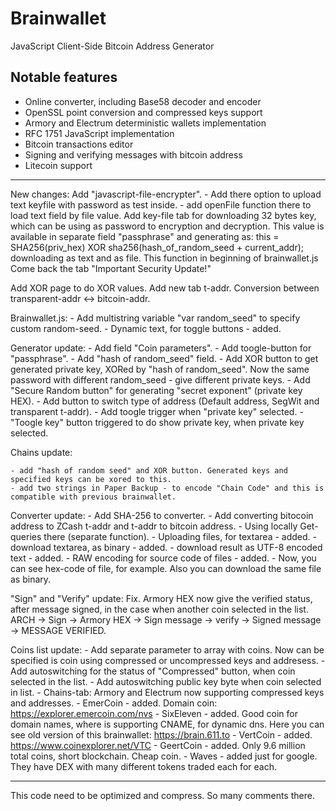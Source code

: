 Brainwallet
===========

JavaScript Client-Side Bitcoin Address Generator

Notable features
----------------

* Online converter, including Base58 decoder and encoder
* OpenSSL point conversion and compressed keys support
* Armory and Electrum deterministic wallets implementation
* RFC 1751 JavaScript implementation
* Bitcoin transactions editor
* Signing and verifying messages with bitcoin address
* Litecoin support
___________________________________________________________________________________________________________
New changes:
Add "javascript-file-encrypter".
	- Add there option to upload text keyfile with password as test inside.
	- add openFile function there to load text field by file value.
Add key-file tab for downloading 32 bytes key, which can be using as password to encryption and decryption.
This value is available in separate field "passphrase" and generating as:
	this = SHA256(priv_hex) XOR sha256(hash_of_random_seed + current_addr);
	downloading as text and as file. This function in beginning of brainwallet.js
Come back the tab "Important Security Update!"

Add XOR page to do XOR values.
Add new tab t-addr. Conversion between transparent-addr <-> bitcoin-addr.

Brainwallet.js:
	- Add multistring variable "var random_seed" to specify custom random-seed.
	- Dynamic text, for toggle buttons - added.

Generator update:
	- Add field "Coin parameters".
	- Add toogle-button for "passphrase".
	- Add "hash of random_seed" field.
	- Add XOR button to get generated private key, XORed by "hash of random_seed".
		Now the same password with different random_seed - give different private keys.
	- Add "Secure Random button" for generating "secret exponent" (private key HEX).
	- Add button to switch type of address (Default address, SegWit and transparent t-addr).
	- Add toogle trigger when "private key" selected.
	- "Toogle key" button triggered to do show private key, when private key selected.
	
Chains update:
	
	- add "hash of random seed" and XOR button. Generated keys and specified keys can be xored to this.
	- add two strings in Paper Backup - to encode "Chain Code" and this is compatible with previous brainwallet.
	
Converter update:
	- Add SHA-256 to converter.
	- Add converting bitocoin address to ZCash t-addr and t-addr to bitcoin address.
	- Using locally Get-queries there (separate function).
	- Uploading files, for textarea - added.
	- download textarea, as binary - added.
	- download result as UTF-8 encoded text - added.
	- RAW encoding for source code of files - added.
	- Now, you can see hex-code of file, for example. Also you can download the same file as binary.
	
"Sign" and "Verify" update:
	Fix. Armory HEX now give the verified status, after message signed, in the case when another coin selected in the list.
	ARCH -> Sign -> Armory HEX -> Sign message -> verify -> Signed message -> MESSAGE VERIFIED.

Coins list update:
	- Add separate parameter to array with coins.
		Now can be specified is coin using compressed or uncompressed keys and addresess.
	- Add autoswitching for the status of "Compressed" button, when coin selected in the list.
	- Add autoswitching public key byte when coin selected in list.
	- Chains-tab: Armory and Electrum now supporting compressed keys and addresses.
	- EmerCoin - added. Domain coin: https://explorer.emercoin.com/nvs
	- SixEleven - added. Good coin for domain names, where is supporting CNAME, for dynamic dns.
		Here you can see old version of this brainwallet: https://brain.611.to
	- VertCoin - added. https://www.coinexplorer.net/VTC
	- GeertCoin - added. Only 9.6 million total coins, short blockchain. Cheap coin.
	- Waves - added just for google. They have DEX with many different tokens traded each for each.
  
  
  __________________
  This code need to be optimized and compress. So many comments there.
